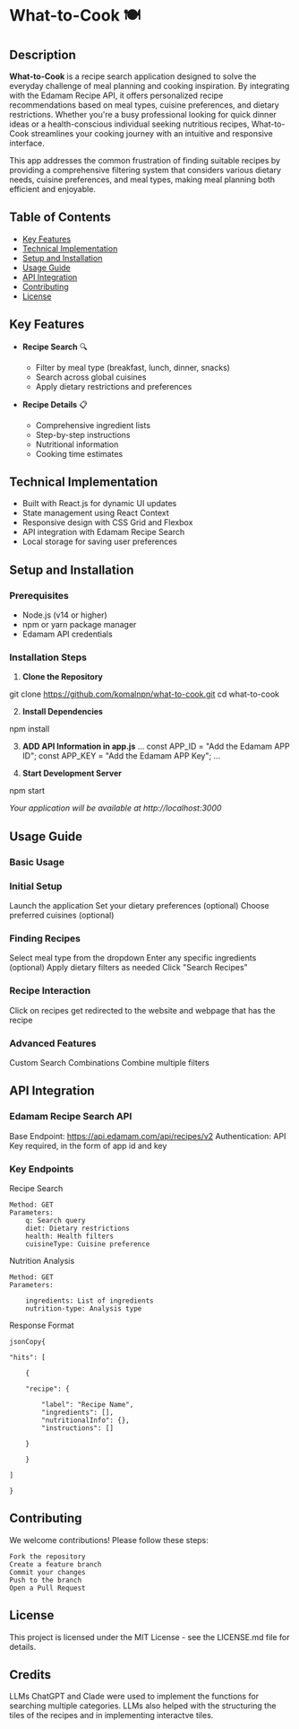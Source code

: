 # What-to-Cook 🍽️

## Description
**What-to-Cook** is a recipe search application designed to solve the everyday challenge of meal planning and cooking inspiration. By integrating with the Edamam Recipe API, it offers personalized recipe recommendations based on meal types, cuisine preferences, and dietary restrictions. Whether you're a busy professional looking for quick dinner ideas or a health-conscious individual seeking nutritious recipes, What-to-Cook streamlines your cooking journey with an intuitive and responsive interface.

This app addresses the common frustration of finding suitable recipes by providing a comprehensive filtering system that considers various dietary needs, cuisine preferences, and meal types, making meal planning both efficient and enjoyable.

## Table of Contents
- [Key Features](#key-features)
- [Technical Implementation](#technical-implementation)
- [Setup and Installation](#setup-and-installation)
- [Usage Guide](#usage-guide)
- [API Integration](#api-integration)
- [Contributing](#contributing)
- [License](#license)

## Key Features
- **Recipe Search** 🔍
  - Filter by meal type (breakfast, lunch, dinner, snacks)
  - Search across global cuisines
  - Apply dietary restrictions and preferences
  
- **Recipe Details** 📋
  - Comprehensive ingredient lists
  - Step-by-step instructions
  - Nutritional information
  - Cooking time estimates

## Technical Implementation
- Built with React.js for dynamic UI updates
- State management using React Context
- Responsive design with CSS Grid and Flexbox
- API integration with Edamam Recipe Search
- Local storage for saving user preferences

## Setup and Installation

### Prerequisites
- Node.js (v14 or higher)
- npm or yarn package manager
- Edamam API credentials

### Installation Steps

1. **Clone the Repository**

git clone https://github.com/komalnpn/what-to-cook.git
cd what-to-cook

2. **Install Dependencies**

npm install

3. **ADD API Information in app.js**
 ...
const APP_ID = "Add the Edamam APP ID";
const APP_KEY = "Add the Edamam APP Key";
...

4. **Start Development Server**

npm start

*Your application will be available at http://localhost:3000*

## Usage Guide
### Basic Usage

### Initial Setup

Launch the application
Set your dietary preferences (optional)
Choose preferred cuisines (optional)

### Finding Recipes

Select meal type from the dropdown
Enter any specific ingredients (optional)
Apply dietary filters as needed
Click "Search Recipes"

### Recipe Interaction

Click on recipes get redirected to the website and webpage that has the recipe

### Advanced Features

Custom Search Combinations
Combine multiple filters

## API Integration

### Edamam Recipe Search API

Base Endpoint: https://api.edamam.com/api/recipes/v2
Authentication: API Key required, in the form of app id and key

### Key Endpoints

Recipe Search

    Method: GET
    Parameters:
        q: Search query
        diet: Dietary restrictions
        health: Health filters
        cuisineType: Cuisine preference

Nutrition Analysis

    Method: GET
    Parameters:

        ingredients: List of ingredients
        nutrition-type: Analysis type

Response Format

    jsonCopy{

    "hits": [

        {

        "recipe": {

            "label": "Recipe Name",
            "ingredients": [],
            "nutritionalInfo": {},
            "instructions": []

        }

        }

    ]
    
    }

## Contributing
We welcome contributions! Please follow these steps:

    Fork the repository
    Create a feature branch
    Commit your changes
    Push to the branch
    Open a Pull Request

## License
This project is licensed under the MIT License - see the LICENSE.md file for details.

## Credits
LLMs ChatGPT and Clade were used to implement the functions for searching multiple categories. LLMs also helped with the structuring the tiles of the recipes and in implementing interactve tiles.  
